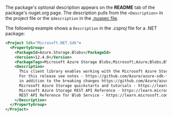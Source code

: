 The package's optional description appears on the **README** tab of the package's nuget.org page. The description pulls from the `<Description>` in the project file or the `$description` in the [.nuspec file](../../reference/nuspec.md).

The following example shows a `Description` in the *.csproj* file for a .NET package:

```xml
<Project Sdk="Microsoft.NET.Sdk">
  <PropertyGroup>
    <PackageId>Azure.Storage.Blobs</PackageId>
    <Version>12.4.0</Version>
    <PackageTags>Microsoft Azure Storage Blobs;Microsoft;Azure;Blobs;Blob;Storage;StorageScalable</PackageTags>
    <Description>
      This client library enables working with the Microsoft Azure Storage Blob service for storing binary and text data.
      For this release see notes - https://github.com/Azure/azure-sdk-for-net/blob/master/sdk/storage/Azure.Storage.Blobs/README.md and https://github.com/Azure/azure-sdk-for-net/blob/master/sdk/storage/Azure.Storage.Blobs/CHANGELOG.md
      in addition to the breaking changes https://github.com/Azure/azure-sdk-for-net/blob/master/sdk/storage/Azure.Storage.Blobs/BreakingChanges.txt
      Microsoft Azure Storage quickstarts and tutorials - https://learn.microsoft.com/azure/storage/
      Microsoft Azure Storage REST API Reference - https://learn.microsoft.com/rest/api/storageservices/
      REST API Reference for Blob Service - https://learn.microsoft.com/rest/api/storageservices/blob-service-rest-api
    </Description>
  </PropertyGroup>
</Project>
```
